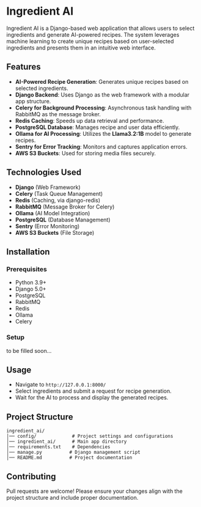 # Ingredient AI

Ingredient AI is a Django-based web application that allows users to select ingredients and generate AI-powered recipes. The system leverages machine learning to create unique recipes based on user-selected ingredients and presents them in an intuitive web interface.

## Features
- **AI-Powered Recipe Generation**: Generates unique recipes based on selected ingredients.
- **Django Backend**: Uses Django as the web framework with a modular app structure.
- **Celery for Background Processing**: Asynchronous task handling with RabbitMQ as the message broker.
- **Redis Caching**: Speeds up data retrieval and performance.
- **PostgreSQL Database**: Manages recipe and user data efficiently.
- **Ollama for AI Processing**: Utilizes the **Llama3.2:1B** model to generate recipes.
- **Sentry for Error Tracking**: Monitors and captures application errors.
- **AWS S3 Buckets**: Used for storing media files securely.

## Technologies Used
- **Django** (Web Framework)
- **Celery** (Task Queue Management)
- **Redis** (Caching, via django-redis)
- **RabbitMQ** (Message Broker for Celery)
- **Ollama** (AI Model Integration)
- **PostgreSQL** (Database Management)
- **Sentry** (Error Monitoring)
- **AWS S3 Buckets** (File Storage)

## Installation

### Prerequisites
- Python 3.9+
- Django 5.0+
- PostgreSQL
- RabbitMQ
- Redis
- Ollama
- Celery

### Setup
to be filled soon...

## Usage
- Navigate to `http://127.0.0.1:8000/`
- Select ingredients and submit a request for recipe generation.
- Wait for the AI to process and display the generated recipes.

## Project Structure
```
ingredient_ai/
│── config/             # Project settings and configurations
│── ingredient_ai/      # Main app directory
│── requirements.txt    # Dependencies
│── manage.py          # Django management script
│── README.md          # Project documentation
```

## Contributing
Pull requests are welcome! Please ensure your changes align with the project structure and include proper documentation.